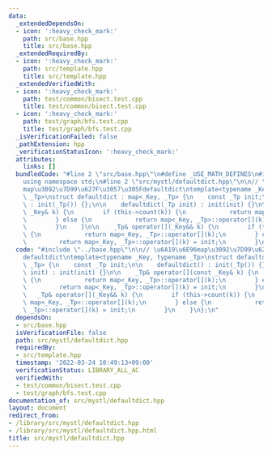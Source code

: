 ```yaml
---
data:
  _extendedDependsOn:
  - icon: ':heavy_check_mark:'
    path: src/base.hpp
    title: src/base.hpp
  _extendedRequiredBy:
  - icon: ':heavy_check_mark:'
    path: src/template.hpp
    title: src/template.hpp
  _extendedVerifiedWith:
  - icon: ':heavy_check_mark:'
    path: test/common/bisect.test.cpp
    title: test/common/bisect.test.cpp
  - icon: ':heavy_check_mark:'
    path: test/graph/bfs.test.cpp
    title: test/graph/bfs.test.cpp
  _isVerificationFailed: false
  _pathExtension: hpp
  _verificationStatusIcon: ':heavy_check_mark:'
  attributes:
    links: []
  bundledCode: "#line 2 \"src/base.hpp\"\n#define _USE_MATH_DEFINES\n#include <bits/stdc++.h>\n\
    using namespace std;\n#line 2 \"src/mystl/defaultdict.hpp\"\n\n// \u6A19\u6E96\
    map\u3092\u7D99\u627F\u3057\u305Fdefaultdict\ntemplate<typename _Key, typename\
    \ _Tp>\nstruct defaultdict : map<_Key, _Tp> {\n    const _Tp init;\n\n    defaultdict()\
    \ : init(_Tp()) {};\n\n    defaultdict(_Tp init) : init(init) {}\n\n    _Tp& operator[](const\
    \ _Key& k) {\n        if (this->count(k)) {\n            return map<_Key, _Tp>::operator[](k);\n\
    \        } else {\n            return map<_Key, _Tp>::operator[](k) = init;\n\
    \        }\n    }\n\n    _Tp& operator[](_Key&& k) {\n        if (this->count(k))\
    \ {\n            return map<_Key, _Tp>::operator[](k);\n        } else {\n   \
    \         return map<_Key, _Tp>::operator[](k) = init;\n        }\n    }\n};\n"
  code: "#include \"../base.hpp\"\n\n// \u6A19\u6E96map\u3092\u7D99\u627F\u3057\u305F\
    defaultdict\ntemplate<typename _Key, typename _Tp>\nstruct defaultdict : map<_Key,\
    \ _Tp> {\n    const _Tp init;\n\n    defaultdict() : init(_Tp()) {};\n\n    defaultdict(_Tp\
    \ init) : init(init) {}\n\n    _Tp& operator[](const _Key& k) {\n        if (this->count(k))\
    \ {\n            return map<_Key, _Tp>::operator[](k);\n        } else {\n   \
    \         return map<_Key, _Tp>::operator[](k) = init;\n        }\n    }\n\n \
    \   _Tp& operator[](_Key&& k) {\n        if (this->count(k)) {\n            return\
    \ map<_Key, _Tp>::operator[](k);\n        } else {\n            return map<_Key,\
    \ _Tp>::operator[](k) = init;\n        }\n    }\n};\n"
  dependsOn:
  - src/base.hpp
  isVerificationFile: false
  path: src/mystl/defaultdict.hpp
  requiredBy:
  - src/template.hpp
  timestamp: '2022-03-24 10:49:13+09:00'
  verificationStatus: LIBRARY_ALL_AC
  verifiedWith:
  - test/common/bisect.test.cpp
  - test/graph/bfs.test.cpp
documentation_of: src/mystl/defaultdict.hpp
layout: document
redirect_from:
- /library/src/mystl/defaultdict.hpp
- /library/src/mystl/defaultdict.hpp.html
title: src/mystl/defaultdict.hpp
---
```


